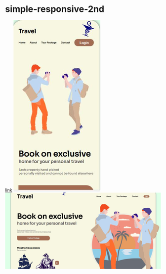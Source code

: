# simple-responsive-2nd
[link](https://dhyno.github.io/simple-responsive-2nd/)
<img src="result1.JPG">
<img src="resul2.JPG">
